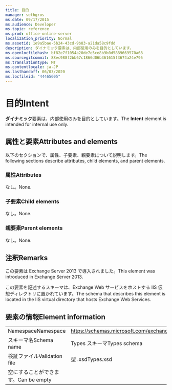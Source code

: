 ```yaml
---
title: 目的
manager: sethgros
ms.date: 09/17/2015
ms.audience: Developer
ms.topic: reference
ms.prod: office-online-server
localization_priority: Normal
ms.assetid: 1e9a5bae-5b24-43cd-9b83-a21da58c9fdd
description: ダイナミック要素は、内部使用のみを目的としています。
ms.openlocfilehash: bf82e7f1054a20de7e5ce8b9b0d5889669570a63
ms.sourcegitcommit: 88ec988f2bb67c1866d06b361615f3674a24e795
ms.translationtype: MT
ms.contentlocale: ja-JP
ms.lasthandoff: 06/03/2020
ms.locfileid: "44465605"
---
```

# <a name="intent"></a><span data-ttu-id="2b48f-103">目的</span><span class="sxs-lookup"><span data-stu-id="2b48f-103">Intent</span></span>

<span data-ttu-id="2b48f-104">**ダイナミック**要素は、内部使用のみを目的としています。</span><span class="sxs-lookup"><span data-stu-id="2b48f-104">The **Intent** element is intended for internal use only.</span></span> 

## <a name="attributes-and-elements"></a><span data-ttu-id="2b48f-105">属性と要素</span><span class="sxs-lookup"><span data-stu-id="2b48f-105">Attributes and elements</span></span>

<span data-ttu-id="2b48f-106">以下のセクションで、属性、子要素、親要素について説明します。</span><span class="sxs-lookup"><span data-stu-id="2b48f-106">The following sections describe attributes, child elements, and parent elements.</span></span>
  
### <a name="attributes"></a><span data-ttu-id="2b48f-107">属性</span><span class="sxs-lookup"><span data-stu-id="2b48f-107">Attributes</span></span>

<span data-ttu-id="2b48f-108">なし。</span><span class="sxs-lookup"><span data-stu-id="2b48f-108">None.</span></span>
  
### <a name="child-elements"></a><span data-ttu-id="2b48f-109">子要素</span><span class="sxs-lookup"><span data-stu-id="2b48f-109">Child elements</span></span>

<span data-ttu-id="2b48f-110">なし。</span><span class="sxs-lookup"><span data-stu-id="2b48f-110">None.</span></span>
  
### <a name="parent-elements"></a><span data-ttu-id="2b48f-111">親要素</span><span class="sxs-lookup"><span data-stu-id="2b48f-111">Parent elements</span></span>

<span data-ttu-id="2b48f-112">なし。</span><span class="sxs-lookup"><span data-stu-id="2b48f-112">None.</span></span>
  
## <a name="remarks"></a><span data-ttu-id="2b48f-113">注釈</span><span class="sxs-lookup"><span data-stu-id="2b48f-113">Remarks</span></span>

<span data-ttu-id="2b48f-114">この要素は Exchange Server 2013 で導入されました。</span><span class="sxs-lookup"><span data-stu-id="2b48f-114">This element was introduced in Exchange Server 2013.</span></span>
  
<span data-ttu-id="2b48f-115">この要素を記述するスキーマは、Exchange Web サービスをホストする IIS 仮想ディレクトリに置かれています。</span><span class="sxs-lookup"><span data-stu-id="2b48f-115">The schema that describes this element is located in the IIS virtual directory that hosts Exchange Web Services.</span></span>
  
## <a name="element-information"></a><span data-ttu-id="2b48f-116">要素の情報</span><span class="sxs-lookup"><span data-stu-id="2b48f-116">Element information</span></span>

|||
|:-----|:-----|
|<span data-ttu-id="2b48f-117">Namespace</span><span class="sxs-lookup"><span data-stu-id="2b48f-117">Namespace</span></span>  <br/> |https://schemas.microsoft.com/exchange/services/2006/types  <br/> |
|<span data-ttu-id="2b48f-118">スキーマ名</span><span class="sxs-lookup"><span data-stu-id="2b48f-118">Schema name</span></span>  <br/> |<span data-ttu-id="2b48f-119">Types スキーマ</span><span class="sxs-lookup"><span data-stu-id="2b48f-119">Types schema</span></span>  <br/> |
|<span data-ttu-id="2b48f-120">検証ファイル</span><span class="sxs-lookup"><span data-stu-id="2b48f-120">Validation file</span></span>  <br/> |<span data-ttu-id="2b48f-121">型 .xsd</span><span class="sxs-lookup"><span data-stu-id="2b48f-121">Types.xsd</span></span>  <br/> |
|<span data-ttu-id="2b48f-122">空にすることができます。</span><span class="sxs-lookup"><span data-stu-id="2b48f-122">Can be empty</span></span>  <br/> ||
   

